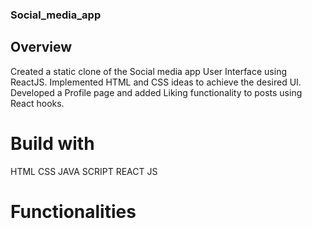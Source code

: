 
### Social_media_app

## Overview

Created a static clone of the Social media app User Interface using ReactJS.
Implemented HTML and CSS ideas to achieve the desired UI.
Developed a Profile page and added Liking functionality to posts using React hooks.

# Build with

  HTML
  CSS
  JAVA SCRIPT
  REACT JS

# Functionalities




